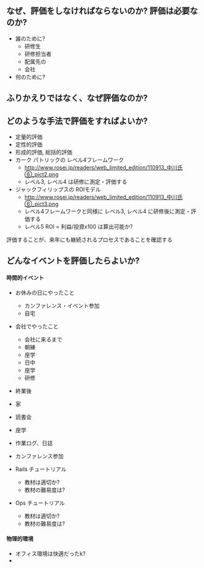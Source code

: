 ## なぜ、評価をしなければならないのか? 評価は必要なのか?

 * 誰のために?
   * 研修生
   * 研修担当者
   * 配属先の
   * 会社
 * 何のために?

## ふりかえりではなく、なぜ評価なのか?

## どのような手法で評価をすればよいか?

 * 定量的評価
 * 定性的評価
 * 形成的評価, 総括的評価
 * カーク パトリックの レベル4フレームワーク
   * http://www.rosei.jp/readers/web_limited_edition/110913_中川氏⑥_pict2.png
   * レベル3, レベル4 は研修に測定・評価する
 * ジャックフィリップスの ROIモデル
   * http://www.rosei.jp/readers/web_limited_edition/110913_中川氏⑥_pict3.png
   * レベル4フレームワークと同様に レベル3, レベル4 に研修後に測定・評価する
   * レベル5 ROI = 利益/投資x100 は算出可能か?

評価することが、来年にも継続されるプロセスであることを確認する   

## どんなイベントを評価したらよいか?

#### 時間的イベント

 * お休みの日にやったこと
   * カンファレンス・イベント参加
   * 自宅
 * 会社でやったこと
   *  会社に来るまで
   *  朝練
   *  座学
   *  日中
   * 座学
   * 研修
 * 終業後
 * 家

 * 読書会 
 * 座学
 * 作業ログ、日誌
 * カンファレンス参加
 * Rails チュートリアル
   * 教材は適切か?
   * 教材の難易度は?
 * Ops チュートリアル
   * 教材は適切か?
   * 教材の難易度は?   

#### 物理的環境

 * オフィス環境は快適だったk?
 * 